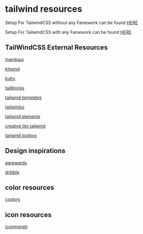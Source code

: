 # tailwind resources

Setup For TailwindCSS without any Famework can be found [HERE](https://tailwindcss.com/docs/installation) 

Setup For TailwindCSS with any Famework can be found [HERE](https://tailwindcss.com/docs/installation/framework-guides)

## TailWindCSS External Resources

[mambaui](https://mambaui.com/components/hero)

[kitwind](https://kitwind.io/products/kometa/components)

[kutty](https://kutty.netlify.app/components/heroes/)

[tailblocks](https://tailblocks.cc/)

[tailwind templates](https://tailwindtemplates.co/)

[tailwindui](https://tailwindui.com/)

[tailwind elements](https://tailwind-elements.com/)

[creative tim tailwind](https://www.creative-tim.com/bits/tags/tailwind/)

[tailwind toolbox](https://www.tailwindtoolbox.com/)

## Design inspirations

[awwwards](https://www.awwwards.com/)

[dribble](https://dribbble.com/)

## color resources

[coolors](https://coolors.co/)

## icon resources

[iconmonstr](https://iconmonstr.com/)
